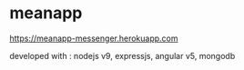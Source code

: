 # meanapp


https://meanapp-messenger.herokuapp.com


developed with :  nodejs v9, expressjs, angular v5,  mongodb
